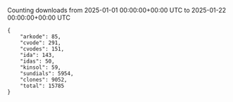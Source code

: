 
Counting downloads from 2025-01-01 00:00:00+00:00 UTC to 2025-01-22 00:00:00+00:00 UTC

```
{
    "arkode": 85,
    "cvode": 291,
    "cvodes": 151,
    "ida": 143,
    "idas": 50,
    "kinsol": 59,
    "sundials": 5954,
    "clones": 9052,
    "total": 15785
}
```
